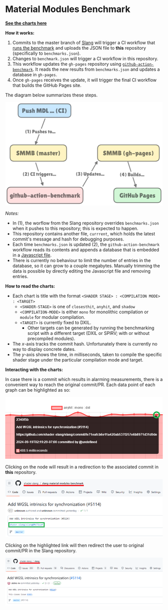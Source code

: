 # Material Modules Benchmark

[**See the charts here**](https://shader-slang.com/slang-material-modules-benchmark/dev/bench)

**How it works:**
1. Commits to the master branch of [Slang](https://github.com/shader-slang/slang) will trigger a CI workflow that [runs the benchmark](https://github.com/shader-slang/slang/actions/workflows/push-benchmark-results.yml) and uploads the JSON file to **this** repository (specifically to `benchmarks.json`).
2. Changes to `benchmark.json` will trigger a CI workflow in this repository.
3. This workflow updates the `gh-pages` repository using [`github-action-benchmark`](fffffhttps://github.com/benchmark-action/github-action-benchmark). It reads the new results from `benchmarks.json` and updates a database in `gh-pages`.
4. Once `gh-pages` receives the update, it will trigger the final CI workflow that builds the GitHub Pages site.

The diagram below summarizes these steps.

![smmb graphs](media/smmb-graphs.png)

*Notes:*
- In (1), the worflow from the Slang repository overrides `benchmarks.json` when it pushes to this repository; this is expected to happen.
- This repository contains another file, `currrent`, which holds the latest commit's message and hash for debugging purposes.
- Each time `benchmarks.json` is updated (2), the `github-action-benchmark` workflow reads its contents and appends a database that is embedded in a [Javascript file](https://github.com/shader-slang/slang-material-modules-benchmark/blob/gh-pages/dev/bench/data.js).
- There is currently no behaviour to limit the number of entries in the database, so it can grow to a couple megabytes. Manually trimming the data is possible by directly editing the Javascript file and removing entries.

**How to read the charts:**
- Each chart is title with the format `<SHADER STAGE> : <COMPILATION MODE> : <TARGET>`
  - `<SHADER-STAGE>` is one of `closesthit`, `anyhit`, and `shadow`
  - `<COMPILATION-MODE>` is either `mono` for monolithic compilation or `module` for modular compilation.
  - `<TARGET>` is currently fixed to DXIL.
    - Other targets can be generated by running the benchmarking script with a different target (DXIL or SPIRV; with or without precompiled modules).
- The $x$-axis tracks the commit hash. Unfortunately there is currently no way to display concrete dates.
- The $y$-axis shows the time, in milliseconds, taken to compile the specific shader stage under the particular compilation mode and target.

**Interacting with the charts:**

In case there is a commit which results in alarming measurements, there is a convenient way to reach the original commit/PR. Each data point of each graph can be highlighted as so:

![nodes](media/nodes.png)

Clicking on the node will result in a redirection to the associated commit in **this** repository.

![nodes](media/one.png)

Clicking on the highlighted link will then redirect the user to original commit/PR in the Slang repository.

![nodes](media/two.png)